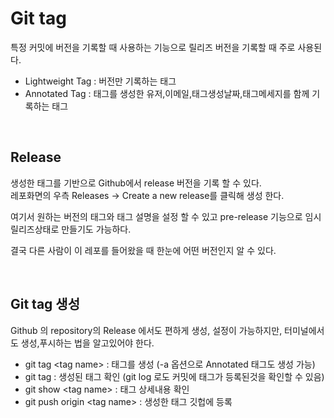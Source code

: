 # Git tag
특정 커밋에 버전을 기록할 때 사용하는 기능으로 릴리즈 버전을 기록할 때 주로 사용된다.    
- Lightweight Tag : 버전만 기록하는 태그
- Annotated Tag : 태그를 생성한 유저,이메일,태그생성날짜,태그메세지를 함께 기록하는 태그
<br>


## Release
생성한 태그를 기반으로 Github에서 release 버전을 기록 할 수 있다.  
레포화면의 우측 Releases -> Create a new release를 클릭해 생성 한다.  

여기서 원하는 버전의 태그와 태그 설명을 설정 할 수 있고 pre-release 기능으로 임시 릴리즈상태로 만들기도 가능하다.  

결국 다른 사람이 이 레포를 들어왔을 때 한눈에 어떤 버전인지 알 수 있다.

<br>

## Git tag 생성
Github 의 repository의 Release 에서도 편하게 생성, 설정이 가능하지만, 터미널에서도 생성,푸시하는 법을 알고있어야 한다.  

- git tag \<tag name> : 태그를 생성 (-a 옵션으로 Annotated 태그도 생성 가능)  
- git tag : 생성된 태그 확인 (git log 로도 커밋에 태그가 등록된것을 확인할 수 있음)
- git show \<tag name> : 태그 상세내용 확인
- git push origin \<tag name> : 생성한 태그 깃헙에 등록